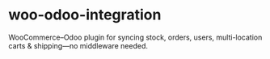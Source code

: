 # woo-odoo-integration
WooCommerce–Odoo plugin for syncing stock, orders, users, multi-location carts &amp; shipping—no middleware needed.

